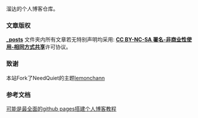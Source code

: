 溜达的个人博客仓库。

### 文章版权

**[_posts](https://github.com/lesliecaviezel/lesliecaviezel.github.io/tree/master/_post)** 文件夹内所有文章若无特别声明均采用: [**CC BY-NC-SA 署名-非商业性使用-相同方式共享**]( https://creativecommons.org/licenses/ )许可协议。

### 致谢

本站Fork了NeedQuiet的主题[lemonchann](https://lemonchann.github.io)

### 参考文档
[可能是最全面的github pages搭建个人博客教程](https://zhuanlan.zhihu.com/p/94121927)
